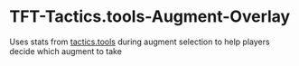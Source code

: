 # TFT-Tactics.tools-Augment-Overlay
Uses stats from [tactics.tools](tactics.tools) during augment selection to help players decide which augment to take
